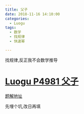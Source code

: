 ```yaml
---
title: 父子
date: 2018-11-16 14:10:00
categories:
  - Luogu
tags:
  - 数学
  - 找规律
  - 快速幂

---
```


找规律,反正我不会数学推导

<!--more-->
# [Luogu P4981 父子](https://www.luogu.org/problemnew/show/P4981)

[题解地址](https://www.luogu.org/problemnew/solution/P4981)

先埋个坑,改日再填